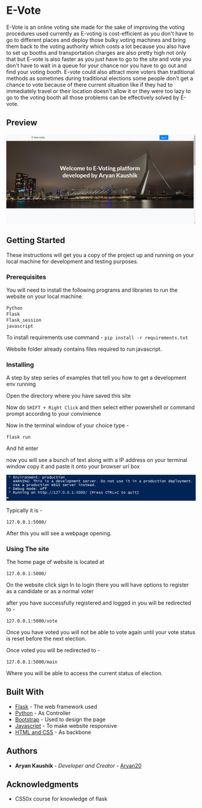 # E-Vote 

E-Vote is an online voting site made for the sake of improving the voting procedures used currently as E-voting is cost-efficient as you don't have to go to different places and deploy those bulky voting machines and bring them back to the voting authority which costs a lot because you also have to set up booths and transportation charges are also pretty high not only that but E-vote is also faster as you just have to go to the site and vote you don't have to wait in a queue for your chance nor you have to go out and find your voting booth. E-vote could also attract more voters than traditional methods as sometimes during traditional elections some people don't get a chance to vote because of there current situation like if they had to immediately travel or their location doesn't allow it or they were too lazy to go to the voting booth all those problems can be effectively solved by E-vote.


## Preview
![Homepage preview](preview/home.png)

## Getting Started

These instructions will get you a copy of the project up and running on your local machine for development and testing purposes.

### Prerequisites

You will need to install the following programs and libraries to run the website on your local machine.

```
Python
Flask
Flask_session
javascript
```

To install requirements use command -
`pip install -r requirements.txt`

Website folder already contains files required to run javascript.

### Installing

A step by step series of examples that tell you how to get a development env running

Open the directory where you have saved this site 

Now do `SHIFT + Right Click` and then select either powershell or command prompt according to your convinience

Now in the terminal window of your choice type -

```
flask run
```

And hit enter

now you will see a bunch of text along with a IP address on your terminal window copy it and paste it onto your browser url box

![powershell preview](preview/powershell.png)

Typically it is -

```
127.0.0.1:5000/
```

After this you will see a webpage opening.

### Using The site

The home page of website is located at
```
127.0.0.1:5000/
```
On the website click sign In to login there you will have options to register as a candidate or as a normal voter

after you have successfully registered and logged in you will be redirected to - 
```
127.0.0.1:5000/vote
```

Once you have voted you will not be able to vote again until your vote status is reset before the next election. 

Once voted you will be redirected to - 
```
127.0.0.1:5000/main
```
Where you will be able to access the current status of election.



## Built With

* [Flask]() - The web framework used
* [Python](https://www.python.org/) - As Controller
* [Bootstrap](https://getbootstrap.com/) - Used to design the page
* [Javascript]() - To make website responsive
* [HTML and CSS]() - As backbone


## Authors

* **Aryan Kaushik** - *Developer and Creator* - [Aryan20](https://github.com/Aryan20)


## Acknowledgments

* CS50x course for knowledge of flask
